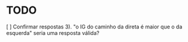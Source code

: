 # TODO

[ ] Confirmar respostas 3). "o IG do caminho da direta é maior que o da esquerda" seria uma resposta válida?